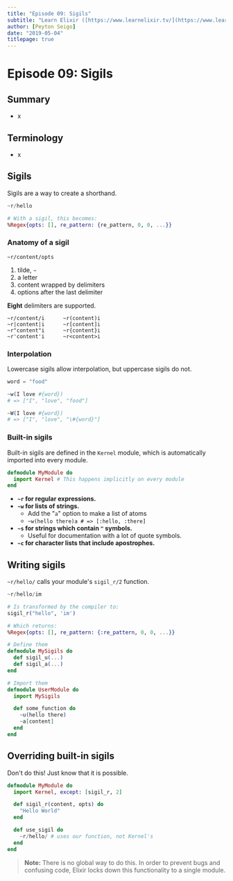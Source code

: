 ```yaml
---
title: "Episode 09: Sigils"
subtitle: "Learn Elixir ([https://www.learnelixir.tv/](https://www.learnelixir.tv/))"
author: [Peyton Seigo]
date: "2019-05-04"
titlepage: true
---
```


# Episode 09: Sigils

## Summary

- x

## Terminology

- x

## Sigils

Sigils are a way to create a shorthand.

```elixir
~r/hello

# With a sigil, this becomes:
%Regex{opts: [], re_pattern: {re_pattern, 0, 0, ...}}
```

### Anatomy of a sigil

`~r/content/opts`

1. tilde, `~`
2. a letter
3. content wrapped by delimiters
4. options after the last delimiter

**Eight** delimiters are supported.

```
~r/content/i      ~r(content)i
~r|content|i      ~r[content]i
~r"content"i      ~r{content}i
~r'content'i      ~r<content>i
```

### Interpolation

Lowercase sigils allow interpolation, but uppercase sigils do not.

```elixir
word = "food"

~w(I love #{word})
# => ["I", "love", "food"]

~W(I love #{word})
# => ["I", "love", "\#{word}"]
```

### Built-in sigils

Built-in sigils are defined in the `Kernel` module, which is automatically imported into every module.

```elixir
defmodule MyModule do
  import Kernel # This happens implicitly on every module
end
```

- **`~r` for regular expressions.**
- **`~w` for lists of strings.**
  - Add the "`a`" option to make a list of atoms
  - `~w(hello there)a # => [:hello, :there]`
- **`~s` for strings which contain `"` symbols.**
  - Useful for documentation with a lot of quote symbols.
- **`~c` for character lists that include apostrophes.**

## Writing sigils

`~r/hello/` calls your module's `sigil_r/2` function.

```elixir
~r/hello/im

# Is transformed by the compiler to:
sigil_r("hello", 'im')

# Which returns:
%Regex{opts: [], re_pattern: {:re_pattern, 0, 0, ...}}
```

```elixir
# Define them
defmodule MySigils do
  def sigil_u(...)
  def sigil_a(...)
end

# Import them
defmodule UserModule do
  import MySigils

  def some_function do
    ~u(hello there)
    ~a[content]
  end
end
```

## Overriding built-in sigils

Don't do this! Just know that it is possible.

```elixir
defmodule MyModule do
  import Kernel, except: [sigil_r, 2]

  def sigil_r(content, opts) do
    "Hello World"
  end

  def use_sigil do
    ~r/hello/ # uses our function, not Kernel's
  end
end
```

> **Note:**
> There is no global way to do this. In order to prevent bugs and confusing code, Elixir locks down this functionality to a single module.
